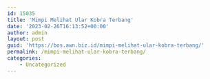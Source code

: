 ```yaml
---
id: 15035
title: 'Mimpi Melihat Ular Kobra Terbang'
date: '2023-02-26T16:13:52+00:00'
author: admin
layout: post
guid: 'https://bos.awn.biz.id/mimpi-melihat-ular-kobra-terbang/'
permalink: /mimpi-melihat-ular-kobra-terbang/
categories:
    - Uncategorized
---
```


